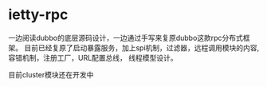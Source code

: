 # ietty-rpc
一边阅读dubbo的底层源码设计，一边通过手写来复原dubbo这款rpc分布式框架。
目前已经复原了启动暴露服务，加上spi机制，过滤器，远程调用模块的内容, 容错机制，注册工厂，URL配置总线，
线程模型设计。

目前cluster模块还在开发中
